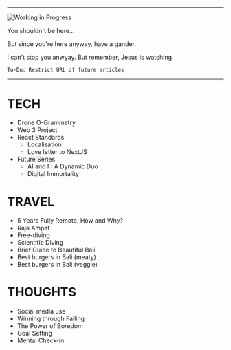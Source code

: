 ## <!-- Coming soon Template -->

---

![Working in Progress](https://media.giphy.com/media/dWa2rUaiahx1FB3jor/giphy.gif)

You shouldn't be here...

But since you're here anyway, have a gander.

I can't stop you anwyay. But remember, Jesus is watching.

`To-Do: Restrict URL of future articles`

---


# TECH
- Drone O-Grammetry
- Web 3 Project
- React Standards
  - Localisation
  - Love letter to NextJS
- Future Series
  - AI and I : A Dynamic Duo
  - Digital Immortality

# TRAVEL
- 5 Years Fully Remote. How and Why?
- Raja Ampat
- Free-diving
- Scientific Diving
- Brief Guide to Beautiful Bali
- Best burgers in Bali (meaty)
- Best burgers in Bali (veggie)
# THOUGHTS
- Social media use
- Winning through Failing
- The Power of Boredom
- Goal Setting
- Mental Check-in